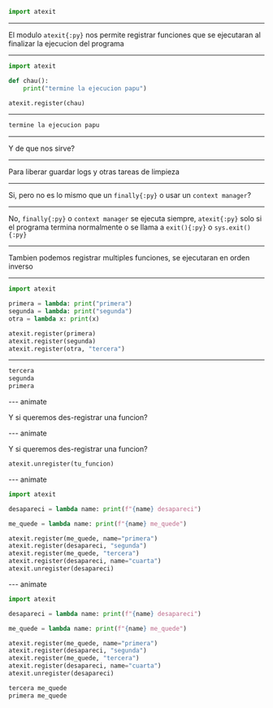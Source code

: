 ```py
import atexit
```

---

El modulo `atexit{:py}` nos permite registrar funciones que se ejecutaran al finalizar la ejecucion del programa

---

```py
import atexit

def chau():
    print("termine la ejecucion papu")

atexit.register(chau)
```

---

```txt
termine la ejecucion papu
```

---

Y de que nos sirve?

---

Para liberar guardar logs y otras tareas de limpieza

---

Si, pero no es lo mismo que un `finally{:py}` o usar un `context manager`?

---

No, `finally{:py}` o `context manager` se ejecuta siempre, `atexit{:py}` solo si el programa termina normalmente o se llama a `exit(){:py}` o `sys.exit(){:py}`

---

Tambien podemos registrar multiples funciones, se ejecutaran en orden inverso

---

```py
import atexit

primera = lambda: print("primera")
segunda = lambda: print("segunda")
otra = lambda x: print(x)

atexit.register(primera)
atexit.register(segunda)
atexit.register(otra, "tercera")
```

---

```txt
tercera
segunda
primera
```

--- animate

Y si queremos des-registrar una funcion?

--- animate

Y si queremos des-registrar una funcion?

```py
atexit.unregister(tu_funcion)
```

--- animate

```py
import atexit

desapareci = lambda name: print(f"{name} desapareci")

me_quede = lambda name: print(f"{name} me_quede")

atexit.register(me_quede, name="primera")
atexit.register(desapareci, "segunda")
atexit.register(me_quede, "tercera")
atexit.register(desapareci, name="cuarta")
atexit.unregister(desapareci)
```

--- animate

```py
import atexit

desapareci = lambda name: print(f"{name} desapareci")

me_quede = lambda name: print(f"{name} me_quede")

atexit.register(me_quede, name="primera")
atexit.register(desapareci, "segunda")
atexit.register(me_quede, "tercera")
atexit.register(desapareci, name="cuarta")
atexit.unregister(desapareci)
```

```txt
tercera me_quede
primera me_quede
```
